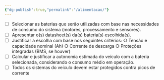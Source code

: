 ```yaml
---
{"dg-publish":true,"permalink":"/alimentacao/"}
---
```


- [ ] Selecionar as baterias que serão utilizadas com base nas necessidades de consumo do sistema (motores, processamento e sensores).
- [ ] Apresentar o(s) datasheet(s) da(s) bateria(s) escolhida(s).
- [ ] Justificar a escolha com base nos seguintes critérios:
○ Tensão e capacidade nominal (Ah)
○ Corrente de descarga
○ Proteções integradas (BMS, se houver)
- [ ] Calcular e justificar a autonomia estimada do veículo com a bateria selecionada, considerando o consumo médio em operação.
- [ ] Todos os sistemas do veículo devem estar protegidos contra picos de corrente